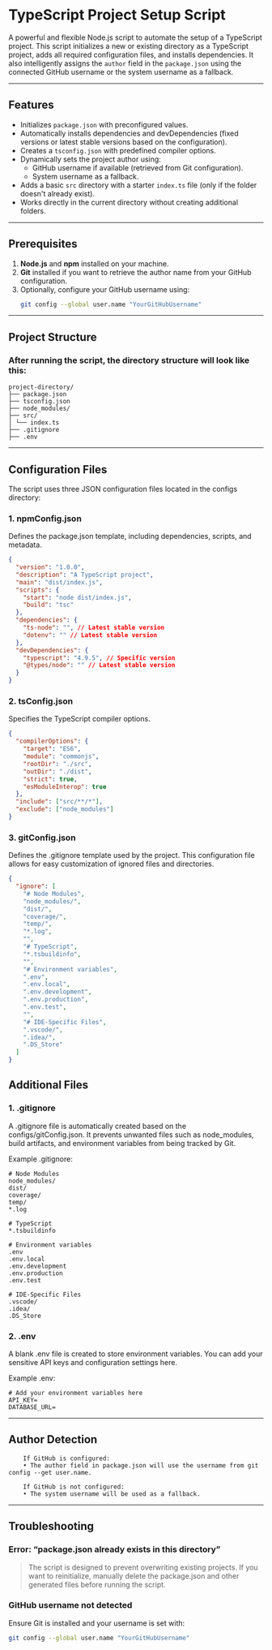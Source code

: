 # TypeScript Project Setup Script

A powerful and flexible Node.js script to automate the setup of a TypeScript project. This script initializes a new or existing directory as a TypeScript project, adds all required configuration files, and installs dependencies. It also intelligently assigns the `author` field in the `package.json` using the connected GitHub username or the system username as a fallback.

---

## Features

- Initializes `package.json` with preconfigured values.
- Automatically installs dependencies and devDependencies (fixed versions or latest stable versions based on the configuration).
- Creates a `tsconfig.json` with predefined compiler options.
- Dynamically sets the project author using:
  - GitHub username if available (retrieved from Git configuration).
  - System username as a fallback.
- Adds a basic `src` directory with a starter `index.ts` file (only if the folder doesn't already exist).
- Works directly in the current directory without creating additional folders.

---

## Prerequisites

1. **Node.js** and **npm** installed on your machine.
2. **Git** installed if you want to retrieve the author name from your GitHub configuration.
3. Optionally, configure your GitHub username using:
   ```bash
   git config --global user.name "YourGitHubUsername"
   ```

---

## Project Structure

### After running the script, the directory structure will look like this:

```plaintext
project-directory/
├── package.json
├── tsconfig.json
├── node_modules/
├── src/
│ └── index.ts
├── .gitignore
├── .env
```

---

## Configuration Files

The script uses three JSON configuration files located in the configs directory:

### 1. npmConfig.json

Defines the package.json template, including dependencies, scripts, and metadata.

```json
{
  "version": "1.0.0",
  "description": "A TypeScript project",
  "main": "dist/index.js",
  "scripts": {
    "start": "node dist/index.js",
    "build": "tsc"
  },
  "dependencies": {
    "ts-node": "", // Latest stable version
    "dotenv": "" // Latest stable version
  },
  "devDependencies": {
    "typescript": "4.9.5", // Specific version
    "@types/node": "" // Latest stable version
  }
}
```

### 2. tsConfig.json

Specifies the TypeScript compiler options.

```json
{
  "compilerOptions": {
    "target": "ES6",
    "module": "commonjs",
    "rootDir": "./src",
    "outDir": "./dist",
    "strict": true,
    "esModuleInterop": true
  },
  "include": ["src/**/*"],
  "exclude": ["node_modules"]
}
```

### 3. gitConfig.json

Defines the .gitignore template used by the project. This configuration file allows for easy customization of ignored files and directories.

```json
{
  "ignore": [
    "# Node Modules",
    "node_modules/",
    "dist/",
    "coverage/",
    "temp/",
    "*.log",
    "",
    "# TypeScript",
    "*.tsbuildinfo",
    "",
    "# Environment variables",
    ".env",
    ".env.local",
    ".env.development",
    ".env.production",
    ".env.test",
    "",
    "# IDE-Specific Files",
    ".vscode/",
    ".idea/",
    ".DS_Store"
  ]
}
```

## Additional Files

### 1. .gitignore

A .gitignore file is automatically created based on the configs/gitConfig.json. It prevents unwanted files such as node_modules, build artifacts, and environment variables from being tracked by Git.

Example .gitignore:

```gitignore
# Node Modules
node_modules/
dist/
coverage/
temp/
*.log

# TypeScript
*.tsbuildinfo

# Environment variables
.env
.env.local
.env.development
.env.production
.env.test

# IDE-Specific Files
.vscode/
.idea/
.DS_Store
```

### 2. .env

A blank .env file is created to store environment variables. You can add your sensitive API keys and configuration settings here.

Example .env:

```env
# Add your environment variables here
API_KEY=
DATABASE_URL=
```

---

## Author Detection

```plaintext
    If GitHub is configured:
    • The author field in package.json will use the username from git config --get user.name.

    If GitHub is not configured:
    • The system username will be used as a fallback.
```

---

## Troubleshooting

### Error: “package.json already exists in this directory”

> The script is designed to prevent overwriting existing projects. If you want to reinitialize, manually delete the package.json and other generated files before running the script.

### GitHub username not detected

Ensure Git is installed and your username is set with:

```bash
git config --global user.name "YourGitHubUsername"
```

